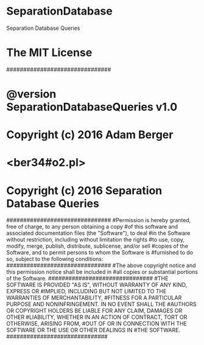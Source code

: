 # SeparationDatabase
Separation Database Queries

# The MIT License
###############################
# @version  SeparationDatabaseQueries v1.0
# Copyright (c) 2016 Adam Berger
# <ber34#o2.pl>
# Copyright (c) 2016 Separation Database Queries
###############################
#Permission is hereby granted, free of charge, to any person obtaining a copy
#of this software and associated documentation files (the "Software"), to deal
#in the Software without restriction, including without limitation the rights
#to use, copy, modify, merge, publish, distribute, sublicense, and/or sell
#copies of the Software, and to permit persons to whom the Software is
#furnished to do so, subject to the following conditions:
###############################
#The above copyright notice and this permission notice shall be included in
#all copies or substantial portions of the Software.
###############################
#THE SOFTWARE IS PROVIDED "AS IS", WITHOUT WARRANTY OF ANY KIND, EXPRESS OR
#IMPLIED, INCLUDING BUT NOT LIMITED TO THE WARRANTIES OF MERCHANTABILITY,
#FITNESS FOR A PARTICULAR PURPOSE AND NONINFRINGEMENT. IN NO EVENT SHALL THE
#AUTHORS OR COPYRIGHT HOLDERS BE LIABLE FOR ANY CLAIM, DAMAGES OR OTHER
#LIABILITY, WHETHER IN AN ACTION OF CONTRACT, TORT OR OTHERWISE, ARISING FROM,
#OUT OF OR IN CONNECTION WITH THE SOFTWARE OR THE USE OR OTHER DEALINGS IN
#THE SOFTWARE.
##############################
